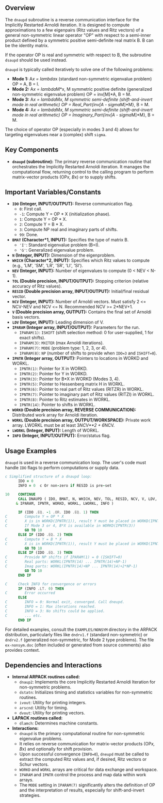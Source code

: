 ## Overview
The `dnaupd` subroutine is a reverse communication interface for the Implicitly Restarted Arnoldi iteration. It is designed to compute approximations to a few eigenpairs (Ritz values and Ritz vectors) of a general non-symmetric linear operator "OP" with respect to a semi-inner product defined by a symmetric positive semi-definite real matrix B. B can be the identity matrix.

If the operator OP is real and symmetric with respect to B, the subroutine `dsaupd` should be used instead.

`dnaupd` is typically called iteratively to solve one of the following problems:
- **Mode 1:** A*x = lambda*x (standard non-symmetric eigenvalue problem)
  OP = A, B = I.
- **Mode 2:** A*x = lambda*M*x, M symmetric positive definite (generalized non-symmetric eigenvalue problem)
  OP = inv[M]*A, B = M.
- **Mode 3:** A*x = lambda*M*x, M symmetric semi-definite (shift-and-invert mode in real arithmetic)
  OP = Real_Part{inv[A - sigma*M]*M}, B = M.
- **Mode 4:** A*x = lambda*M*x, M symmetric semi-definite (shift-and-invert mode in real arithmetic)
  OP = Imaginary_Part{inv[A - sigma*M]*M}, B = M.

The choice of operator OP (especially in modes 3 and 4) allows for targeting eigenvalues near a (complex) shift `sigma`.

## Key Components
- **`dnaupd` (subroutine):** The primary reverse communication routine that orchestrates the Implicitly Restarted Arnoldi iteration. It manages the computational flow, returning control to the calling program to perform matrix-vector products (OP*x, B*x) or to supply shifts.

## Important Variables/Constants
- **`IDO` (Integer, INPUT/OUTPUT):** Reverse communication flag.
    - `0`: First call.
    - `-1`: Compute Y = OP * X (initialization phase).
    - `1`: Compute Y = OP * X.
    - `2`: Compute Y = B * X.
    - `3`: Compute NP real and imaginary parts of shifts.
    - `99`: Done.
- **`BMAT` (Character*1, INPUT):** Specifies the type of matrix B.
    - `'I'`: Standard eigenvalue problem (B=I).
    - `'G'`: Generalized eigenvalue problem.
- **`N` (Integer, INPUT):** Dimension of the eigenproblem.
- **`WHICH` (Character*2, INPUT):** Specifies which Ritz values to compute (e.g., 'LM', 'SM', 'LR', 'SR', 'LI', 'SI').
- **`NEV` (Integer, INPUT):** Number of eigenvalues to compute (0 < NEV < N-1).
- **`TOL` (Double precision, INPUT/OUTPUT):** Stopping criterion (relative accuracy of Ritz values).
- **`RESID` (Double precision array, INPUT/OUTPUT):** Initial/final residual vector.
- **`NCV` (Integer, INPUT):** Number of Arnoldi vectors. Must satisfy 2 <= NCV-NEV and NCV <= N. Recommended NCV >= 2*NEV+1.
- **`V` (Double precision array, OUTPUT):** Contains the final set of Arnoldi basis vectors.
- **`LDV` (Integer, INPUT):** Leading dimension of V.
- **`IPARAM` (Integer array, INPUT/OUTPUT):** Parameters for the run.
    - `IPARAM(1)`: `ISHIFT` (shift selection method: 0 for user-supplied, 1 for exact shifts).
    - `IPARAM(3)`: `MXITER` (max Arnoldi iterations).
    - `IPARAM(7)`: `MODE` (problem type: 1, 2, 3, or 4).
    - `IPARAM(8)`: `NP` (number of shifts to provide when `IDO=3` and `ISHIFT=0`).
- **`IPNTR` (Integer array, OUTPUT):** Pointers to locations in WORKD and WORKL.
    - `IPNTR(1)`: Pointer for X in WORKD.
    - `IPNTR(2)`: Pointer for Y in WORKD.
    - `IPNTR(3)`: Pointer for B*X in WORKD (Modes 3, 4).
    - `IPNTR(5)`: Pointer to Hessenberg matrix H in WORKL.
    - `IPNTR(6)`: Pointer to real part of Ritz values (RITZR) in WORKL.
    - `IPNTR(7)`: Pointer to imaginary part of Ritz values (RITZI) in WORKL.
    - `IPNTR(8)`: Pointer to Ritz estimates in WORKL.
    - `IPNTR(14)`: Pointer to shifts in WORKL.
- **`WORKD` (Double precision array, REVERSE COMMUNICATION):** Distributed work array for Arnoldi iteration.
- **`WORKL` (Double precision array, OUTPUT/WORKSPACE):** Private work array. LWORKL must be at least 3*NCV**2 + 6*NCV.
- **`LWORKL` (Integer, INPUT):** Length of WORKL.
- **`INFO` (Integer, INPUT/OUTPUT):** Error/status flag.

## Usage Examples
`dnaupd` is used in a reverse communication loop. The user's code must handle `IDO` flags to perform computations or supply data.

```fortran
c Simplified structure of a dnaupd loop:
      IDO = 0
      INFO = 0  c Or non-zero if RESID is pre-set

10    CONTINUE
      CALL DNAUPD ( IDO, BMAT, N, WHICH, NEV, TOL, RESID, NCV, V, LDV,
     & IPARAM, IPNTR, WORKD, WORKL, LWORKL, INFO )

      IF (IDO .EQ. -1 .OR. IDO .EQ. 1) THEN
C        Compute Y = OP * X
C        X is in WORKD(IPNTR(1)), result Y must be placed in WORKD(IPNTR(2))
C        If Mode 3 or 4, B*X is available in WORKD(IPNTR(3))
         GO TO 10
      ELSE IF (IDO .EQ. 2) THEN
C        Compute Y = B * X
C        X is in WORKD(IPNTR(1)), result Y must be placed in WORKD(IPNTR(2))
         GO TO 10
      ELSE IF (IDO .EQ. 3) THEN
C        Provide NP shifts if IPARAM(1) = 0 (ISHIFT=0)
C        Real parts: WORKL(IPNTR(14) ... IPNTR(14)+NP-1)
C        Imag parts: WORKL(IPNTR(14)+NP ... IPNTR(14)+2*NP-1)
         GO TO 10
      END IF

C     Check INFO for convergence or errors
      IF (INFO .LT. 0) THEN
C        Error occurred
      ELSE
C        INFO = 0: Normal exit, converged. Call dneupd.
C        INFO = 1: Max iterations reached.
C        INFO = 3: No shifts could be applied.
C        ... etc.
      END IF
```
For detailed examples, consult the `EXAMPLES/NONSYM` directory in the ARPACK distribution, particularly files like `dndrv1.f` (standard non-symmetric) or `dndrv2.f` (generalized non-symmetric, for Mode 2 type problems). The file `ex-nonsym.doc` (often included or generated from source comments) also provides context.

## Dependencies and Interactions
- **Internal ARPACK routines called:**
    - `dnaup2`: Implements the core Implicitly Restarted Arnoldi Iteration for non-symmetric problems.
    - `dstatn`: Initializes timing and statistics variables for non-symmetric routines.
    - `ivout`: Utility for printing integers.
    - `arscnd`: Utility for timing.
    - `dvout`: Utility for printing vectors.
- **LAPACK routines called:**
    - `dlamch`: Determines machine constants.
- **Interactions:**
    - `dnaupd` is the primary computational routine for non-symmetric eigenvalue problems.
    - It relies on reverse communication for matrix-vector products (OP*x, B*x) and optionally for shift provision.
    - Upon successful convergence (`INFO=0`), `dneupd` must be called to extract the computed Ritz values and, if desired, Ritz vectors or Schur vectors.
    - `WORKD` and `WORKL` arrays are critical for data exchange and workspace.
    - `IPARAM` and `IPNTR` control the process and map data within work arrays.
    - The `MODE` setting in `IPARAM(7)` significantly alters the definition of OP and the interpretation of results, especially for shift-and-invert strategies.
```
